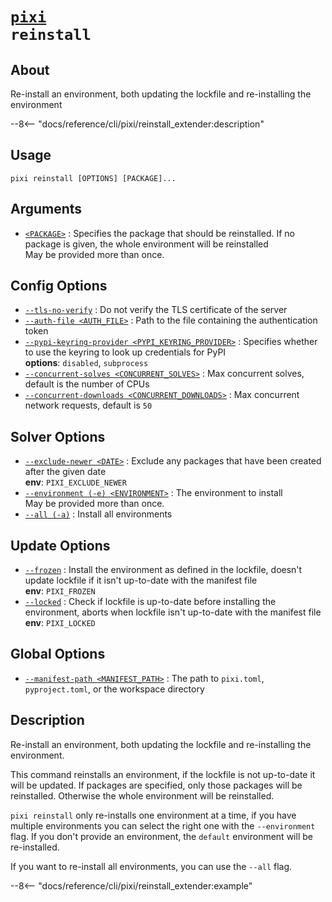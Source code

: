 <!--- This file is autogenerated. Do not edit manually! -->
# <code>[pixi](../pixi.md) reinstall</code>

## About
Re-install an environment, both updating the lockfile and re-installing the environment

--8<-- "docs/reference/cli/pixi/reinstall_extender:description"

## Usage
```
pixi reinstall [OPTIONS] [PACKAGE]...
```

## Arguments
- <a id="arg-<PACKAGE>" href="#arg-<PACKAGE>">`<PACKAGE>`</a>
:  Specifies the package that should be reinstalled. If no package is given, the whole environment will be reinstalled
<br>May be provided more than once.

## Config Options
- <a id="arg---tls-no-verify" href="#arg---tls-no-verify">`--tls-no-verify`</a>
:  Do not verify the TLS certificate of the server
- <a id="arg---auth-file" href="#arg---auth-file">`--auth-file <AUTH_FILE>`</a>
:  Path to the file containing the authentication token
- <a id="arg---pypi-keyring-provider" href="#arg---pypi-keyring-provider">`--pypi-keyring-provider <PYPI_KEYRING_PROVIDER>`</a>
:  Specifies whether to use the keyring to look up credentials for PyPI
<br>**options**: `disabled`, `subprocess`
- <a id="arg---concurrent-solves" href="#arg---concurrent-solves">`--concurrent-solves <CONCURRENT_SOLVES>`</a>
:  Max concurrent solves, default is the number of CPUs
- <a id="arg---concurrent-downloads" href="#arg---concurrent-downloads">`--concurrent-downloads <CONCURRENT_DOWNLOADS>`</a>
:  Max concurrent network requests, default is `50`

## Solver Options
- <a id="arg---exclude-newer" href="#arg---exclude-newer">`--exclude-newer <DATE>`</a>
:  Exclude any packages that have been created after the given date
<br>**env**: `PIXI_EXCLUDE_NEWER`
- <a id="arg---environment" href="#arg---environment">`--environment (-e) <ENVIRONMENT>`</a>
:  The environment to install
<br>May be provided more than once.
- <a id="arg---all" href="#arg---all">`--all (-a)`</a>
:  Install all environments

## Update Options
- <a id="arg---frozen" href="#arg---frozen">`--frozen`</a>
:  Install the environment as defined in the lockfile, doesn't update lockfile if it isn't up-to-date with the manifest file
<br>**env**: `PIXI_FROZEN`
- <a id="arg---locked" href="#arg---locked">`--locked`</a>
:  Check if lockfile is up-to-date before installing the environment, aborts when lockfile isn't up-to-date with the manifest file
<br>**env**: `PIXI_LOCKED`

## Global Options
- <a id="arg---manifest-path" href="#arg---manifest-path">`--manifest-path <MANIFEST_PATH>`</a>
:  The path to `pixi.toml`, `pyproject.toml`, or the workspace directory

## Description
Re-install an environment, both updating the lockfile and re-installing the environment.

This command reinstalls an environment, if the lockfile is not up-to-date it will be updated. If packages are specified, only those packages will be reinstalled. Otherwise the whole environment will be reinstalled.

`pixi reinstall` only re-installs one environment at a time, if you have multiple environments you can select the right one with the `--environment` flag. If you don't provide an environment, the `default` environment will be re-installed.

If you want to re-install all environments, you can use the `--all` flag.


--8<-- "docs/reference/cli/pixi/reinstall_extender:example"
